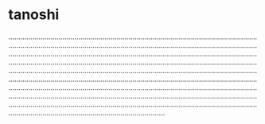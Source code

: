 # tanoshi
..........................................................................................................................................................................................................................................................................................................................................................................................................................................................................................................................................................................................................................................................................................................................................................................................................................................................................................................................................................................................................................................................................................................................................................................................................................................